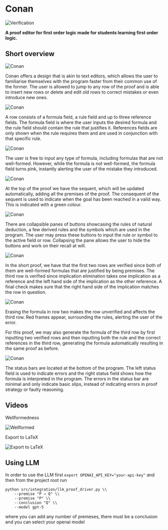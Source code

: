 # Conan

![Verification](pictures/verification.gif)

**A proof editor for first order logic made for students learning first order logic.**

## Short overview

![Conan](pictures/conan01.png)

Conan offers a design that is akin to text editors, which allows the user to familiarise themselves with the program faster from their common use of the former. The user is allowed to jump to any row of the proof and is able to insert new rows or delete and edit old rows to correct mistakes or even introduce new ones.

![Conan](pictures/conan02.png)

A row consists of a formula field, a rule field and up to three reference fields. The formula field is where the user inputs the desired formula and the rule field should contain the rule that justifies it. References fields are only shown when the rule requires them and are used in conjunction with that specific rule.

![Conan](pictures/conan03.png)

The user is free to input any type of formula, including formulas that are not well-formed. However, while the formula is not well-formed, the formula field turns pink, instantly alerting the user of the mistake they introduced.

![Conan](pictures/conan04.png)

At the top of the proof we have the sequent, which will be updated automatically, adding all the premises of the proof. The consequent of the sequent is used to indicate when the goal has been reached in a valid way. This is indicated with a green colour.

![Conan](pictures/conan05.png)

There are collapsible panes of buttons showcasing the rules of natural deduction, a few derived rules and the symbols which are used in the program. The user may press these buttons to input the rule or symbol to the active field or row. Collapsing the pane allows the user to hide the buttons and work on their recall at will.

![Conan](pictures/conan06.png)

In the short proof, we have that the first two rows are verified since both of them are well-formed formulas that are justified by being premises. The third row is verified since implication elimination takes one implication as a reference and the left hand side of the implication as the other reference. A final check makes sure that the right hand side of the implication matches the row in question.

![Conan](pictures/conan07.png)

Erasing the formula in row two makes the row unverified and affects the third row. Red frames appear, surrounding the rules, alerting the user of the error.

For this proof, we may also generate the formula of the third row by first inputting two verified rows and then inputting both the rule and the correct references in the third row, generating the formula automatically resulting in the same proof as before.

![Conan](pictures/conan08.png)

The status bars are located at the bottom of the program. The left status field is used to indicate errors and the right status field shows how the formula is interpreted in the program. The errors in the status bar are minimal and only indicate basic slips, instead of indicating errors in proof strategy or faulty reasoning.

## Videos

Wellformedness

![Wellformed](pictures/wellformed.gif)

Export to LaTeX

![Export to LaTeX](pictures/exportlatex.gif)

## Using LLM

In order to use the LLM first `export OPENAI_API_KEY="your-api-key"` and then from the project root run

```
python src/integration/llm_proof_driver.py \\
    --premise "P → Q" \\
    --premise "P" \\
    --conclusion "Q" \\
    --model gpt-5
```

where you can add any number of premeses, there must be a conclusion and you can select your openai model
